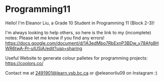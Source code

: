 # Programming11

Hello! I'm Eleanor Liu, a Grade 10 Student in Programming 11 (Block 2-3)!

I'm always looking to help others, so here is the link to my (incomplete) notes: 
Please let me know if you find any errors!
https://docs.google.com/document/d/1A3edMbo7RbExnP3BDw_y78Afg8HWR6twA-Pr-uIUSiA/edit?usp=sharing

Useful Website to generate colour palletes for programming projects:
https://coolors.co/

Contact me at 2491901@learn.vsb.bc.ca or @eleanorliu09 on Instagram :)
